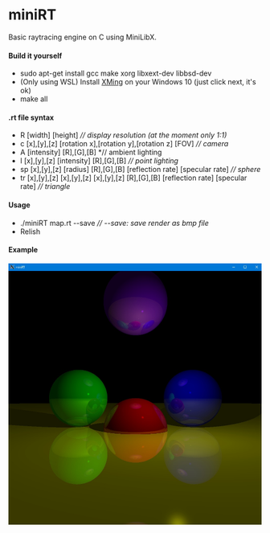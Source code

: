 # miniRT  
Basic raytracing engine on C using MiniLibX.  

#### Build it yourself

- sudo apt-get install gcc make xorg libxext-dev libbsd-dev  
- (Only using WSL) Install [XMing](https://sourceforge.net/projects/xming/) on your Windows 10 (just click next, it's ok)  
- make all  

#### .rt file syntax

- R [width] [height] *// display resolution (at the moment only 1:1)*  
- c [x],[y],[z] [rotation x],[rotation y],[rotation z] [FOV] *// camera*  
- A [intensity] [R],[G],[B] *// ambient lighting
- l [x],[y],[z] [intensity] [R],[G],[B] *// point lighting*
- sp [x],[y],[z] [radius] [R],[G],[B] [reflection rate] [specular rate] *// sphere*
- tr [x],[y],[z] [x],[y],[z] [x],[y],[z] [R],[G],[B] [reflection rate] [specular rate] *// triangle*
#### Usage

- ./miniRT map.rt --save *// --save: save render as bmp file*  
- Relish  

#### Example

![Beautiful render](https://github.com/awend0/miniRT/blob/master/screenshots/image.jpg?raw=true)
